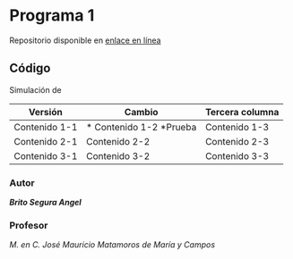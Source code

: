 # Programa 1
Repositorio disponible en [enlace en línea](http://www.limni.net)

## Código 
Simulación de

| Versión | Cambio | Tercera columna |
| -- | -- | -- |
| Contenido 1-1 | * Contenido 1-2 *Prueba | Contenido 1-3 |
| Contenido 2-1 | Contenido 2-2 | Contenido 2-3 |
| Contenido 3-1 | Contenido 3-2 | Contenido 3-3 |

### Autor 
***Brito Segura Angel***

### Profesor
*M. en C. José Mauricio Matamoros de María y Campos*
